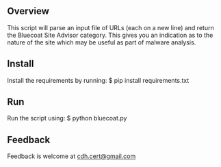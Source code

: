 ## Overview
This script will parse an input file of URLs (each on a new line) and return the Bluecoat Site Advisor category. This gives you an indication as to the nature of the site which may be useful as part of malware analysis.

## Install
Install the requirements by running:
    $ pip install requirements.txt
    
## Run
Run the script using:
    $ python bluecoat.py <inputfile>

## Feedback
Feedback is welcome at cdh.cert@gmail.com

